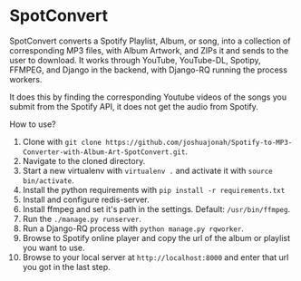 # SpotConvert

SpotConvert converts a Spotify Playlist, Album, or song, into a collection of corresponding MP3 files, with Album Artwork, and ZIPs it and sends to the user to download. It works through YouTube, YouTube-DL, Spotipy, FFMPEG, and Django in the backend, with Django-RQ running the process workers. 

It does this by finding the corresponding Youtube videos of the songs you submit from the Spotify API, it does not get the audio from Spotify.


How to use?

1. Clone with `git clone https://github.com/joshuajonah/Spotify-to-MP3-Converter-with-Album-Art-SpotConvert.git`.
2. Navigate to the cloned directory.
3. Start a new virtualenv with `virtualenv .` and activate it with `source bin/activate`.
4. Install the python requirements with `pip install -r requirements.txt` 
5. Install and configure redis-server.
6. Install ffmpeg and set it's path in the settings. Default: `/usr/bin/ffmpeg`.
7. Run the `./manage.py runserver`.
8. Run a Django-RQ process with `python manage.py rqworker`.
9. Browse to Spotify online player and copy the url of the album or playlist you want to use.
10. Browse to your local server at `http://localhost:8000` and enter that url you got in the last step.


